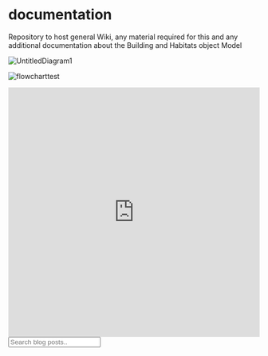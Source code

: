# documentation
Repository to host general Wiki, any material required for this and any additional documentation about the Building and Habitats object Model



![UntitledDiagram1](https://burohappoldengineering.github.io/documentation-page/UntitledDiagram.drawio.svg)


![flowcharttest](https://burohappoldengineering.github.io/documentation-page/flowcharttest.drawio)


<iframe height="500px" width="100% - 200px"  src="https://service.tib.eu/webvowl/" frameborder="0" allowfullscreen></iframe>

<!-- HTML elements for search -->
<input type="text" id="search-input" placeholder="Search blog posts..">
<ul id="results-container"></ul>

<script>
var sjs = SimpleJekyllSearch({
  searchInput: document.getElementById('search-input'),
  resultsContainer: document.getElementById('results-container'),
  json: '/search.json',
  searchResultTemplate: '<li><a href="{{ site.url }}{url}">{title}</a></li>'
})
</script>

<!-- or without installing anything -->
<script src="https://unpkg.com/simple-jekyll-search@latest/dest/simple-jekyll-search.min.js"></script>